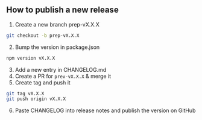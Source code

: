 ## How to publish a new release

1. Create a new branch prep-vX.X.X
```sh
git checkout -b prep-vX.X.X
```
2. Bump the version in package.json
```sh
npm version vX.X.X
```
3. Add a new entry in CHANGELOG.md
4. Create a PR for `prev-vX.X.X` & merge it
5. Create tag and push it
```sh
git tag vX.X.X
git push origin vX.X.X
```
6. Paste CHANGELOG into release notes and publish the version on GitHub
